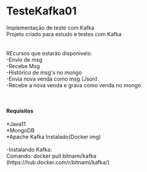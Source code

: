 # TesteKafka01
Implementação de teste com Kafka</br>
Projeto criado para estudo e testes com Kafka</br>
</br></br>
REcursos que estarão disponiveis: </br>
-Envio de msg </br>
-Recebe Msg </br>
-Histórico de msg's no mongo </br>
-Envia nova venda como msg (Json) </br>
-Recebe a nova venda e grava como venda no mongo </br>

</br>
<h4>Requisitos</h4>
*Java11  </br>
*MongoDB </br>
*Apache Kafka Instalado(Docker img) </br>
</br>
-Instalando Kafka: </br>
Comando: docker pull bitnami/kafka </br>
(https://hub.docker.com/r/bitnami/kafka/) </br>

